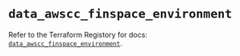 # `data_awscc_finspace_environment`

Refer to the Terraform Registory for docs: [`data_awscc_finspace_environment`](https://registry.terraform.io/providers/hashicorp/awscc/0.70.0/docs/data-sources/finspace_environment).
